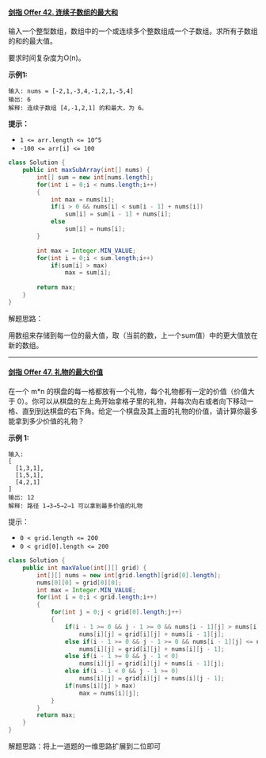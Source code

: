 #### [剑指 Offer 42. 连续子数组的最大和](https://leetcode.cn/problems/lian-xu-zi-shu-zu-de-zui-da-he-lcof/)

输入一个整型数组，数组中的一个或连续多个整数组成一个子数组。求所有子数组的和的最大值。

要求时间复杂度为O(n)。

**示例1:**

```
输入: nums = [-2,1,-3,4,-1,2,1,-5,4]
输出: 6
解释: 连续子数组 [4,-1,2,1] 的和最大，为 6。
```

**提示：**

- `1 <= arr.length <= 10^5`
- `-100 <= arr[i] <= 100`

```java
class Solution {
    public int maxSubArray(int[] nums) {
        int[] sum = new int[nums.length];
        for(int i = 0;i < nums.length;i++)
        {
            int max = nums[i];
            if(i > 0 && nums[i] < sum[i - 1] + nums[i])
                sum[i] = sum[i - 1] + nums[i];
            else
                sum[i] = nums[i];
        }

        int max = Integer.MIN_VALUE;
        for(int i = 0;i < sum.length;i++)
            if(sum[i] > max)
                max = sum[i];
        
        return max;
    }
}
```

解题思路：

用数组来存储到每一位的最大值，取（当前的数，上一个sum值）中的更大值放在新的数组。

___

#### [剑指 Offer 47. 礼物的最大价值](https://leetcode.cn/problems/li-wu-de-zui-da-jie-zhi-lcof/)

在一个 m*n 的棋盘的每一格都放有一个礼物，每个礼物都有一定的价值（价值大于 0）。你可以从棋盘的左上角开始拿格子里的礼物，并每次向右或者向下移动一格、直到到达棋盘的右下角。给定一个棋盘及其上面的礼物的价值，请计算你最多能拿到多少价值的礼物？

**示例 1:**

```
输入: 
[
  [1,3,1],
  [1,5,1],
  [4,2,1]
]
输出: 12
解释: 路径 1→3→5→2→1 可以拿到最多价值的礼物
```

提示：

- `0 < grid.length <= 200`
- `0 < grid[0].length <= 200`

```java
class Solution {
    public int maxValue(int[][] grid) {
        int[][] nums = new int[grid.length][grid[0].length];
        nums[0][0] = grid[0][0];
        int max = Integer.MIN_VALUE;
        for(int i = 0;i < grid.length;i++)
        {
            for(int j = 0;j < grid[0].length;j++)
            {
                if(i - 1 >= 0 && j - 1 >= 0 && nums[i - 1][j] > nums[i][j - 1])
                    nums[i][j] = grid[i][j] + nums[i - 1][j];
                else if(i - 1 >= 0 && j - 1 >= 0 && nums[i - 1][j] <= nums[i][j - 1])
                    nums[i][j] = grid[i][j] + nums[i][j - 1];
                else if(i - 1 >= 0 && j - 1 < 0)
                    nums[i][j] = grid[i][j] + nums[i - 1][j];
                else if(i - 1 < 0 && j - 1 >= 0)
                    nums[i][j] = grid[i][j] + nums[i][j - 1];
                if(nums[i][j] > max)
                    max = nums[i][j];
            }
        }
        return max;
    }
}
```

解题思路：将上一道题的一维思路扩展到二位即可